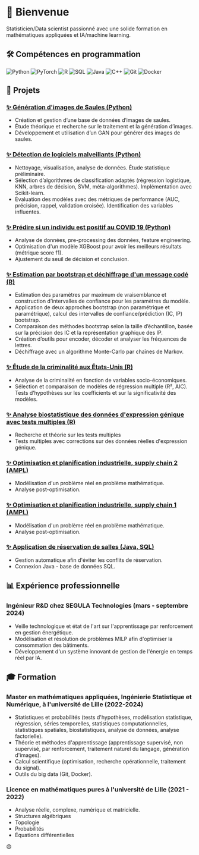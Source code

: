 # 👋 Bienvenue

Statisticien/Data scientist passionné avec une solide formation en mathématiques appliquées et IA/machine learning.

## 🛠️ Compétences en programmation

![Python](https://img.shields.io/badge/-Python-3776AB?style=flat&logo=python&logoColor=white)
![PyTorch](https://img.shields.io/badge/-PyTorch-EE4C2C?style=flat&logo=pytorch&logoColor=white)
![R](https://img.shields.io/badge/-R-276DC3?style=flat&logo=r&logoColor=white)
![SQL](https://img.shields.io/badge/-SQL-4479A1?style=flat&logo=postgresql&logoColor=white)
![Java](https://img.shields.io/badge/-Java-007396?style=flat&logo=oracle&logoColor=white)
![C++](https://img.shields.io/badge/-C++-00599C?style=flat&logo=c%2B%2B&logoColor=white)
![Git](https://img.shields.io/badge/-Git-F05032?style=flat&logo=git&logoColor=white)
![Docker](https://img.shields.io/badge/-Docker-2496ED?style=flat&logo=docker&logoColor=white)

## 🚀 Projets

### [✨ Génération d'images de Saules (Python)](https://github.com/VictoorV/Saules_GAN)
- Création et gestion d’une base de données d’images de saules.
- Étude théorique et recherche sur le traitement et la génération d’images.
- Développement et utilisation d’un GAN pour générer des images de saules.

### [✨ Détection de logiciels malveillants (Python)](https://github.com/VictoorV/Detection_malwares)
- Nettoyage, visualisation, analyse de données. Étude statistique préliminaire.
- Sélection d’algorithmes de classification adaptés (régression logistique, KNN, arbres de décision, SVM, méta-algorithmes). Implémentation avec Scikit-learn.
- Évaluation des modèles avec des métriques de performance (AUC, précision, rappel, validation croisée). Identification des variables influentes.

### [✨ Prédire si un individu est positif au COVID 19 (Python)](https://github.com/VictoorV/Prediction_COVID19)
- Analyse de données, pre-processing des données, feature engineering.
- Optimisation d'un modèle XGBoost pour avoir les meilleurs résultats (métrique score f1).
- Ajustement du seuil de décision et conclusion.

### [✨ Estimation par bootstrap et déchiffrage d'un message codé (R)](https://github.com/VictoorV/Bootstrap_MCMC)
- Estimation des paramètres par maximum de vraisemblance et construction d’intervalles de confiance pour les paramètres du modèle.
- Application de deux approches bootstrap (non paramétrique et paramétrique), calcul des intervalles de confiance/prédiction (IC, IP) bootstrap.
- Comparaison des méthodes bootstrap selon la taille d’échantillon, basée sur la précision des IC et la représentation graphique des IP.
- Création d’outils pour encoder, décoder et analyser les fréquences de lettres.
- Déchiffrage avec un algorithme Monte-Carlo par chaînes de Markov.

### [✨ Étude de la criminalité aux États-Unis (R)](https://github.com/VictoorV/Criminalite_US)
- Analyse de la criminalité en fonction de variables socio-économiques.
- Sélection et comparaison de modèles de régression multiple (R², AIC). Tests d’hypothèses sur les coefficients et sur la significativité des modèles.

### [✨ Analyse biostatistique des données d'expression génique avec tests multiples (R)](https://github.com/VictoorV/Analyse_biostatistique)
- Recherche et théorie sur les tests multiples
- Tests multiples avec corrections sur des données réelles d'expression génique.

### [✨ Optimisation et planification industrielle, supply chain 2 (AMPL)](https://github.com/VictoorV/Planification_industrielle_supply_chain2)
- Modélisation d'un problème réel en problème mathématique.
- Analyse post-optimisation.

### [✨ Optimisation et planification industrielle, supply chain 1 (AMPL)](https://github.com/VictoorV/Planification_industrielle_supply_chain1)
- Modélisation d'un problème réel en problème mathématique.
- Analyse post-optimisation.

### [✨ Application de réservation de salles (Java, SQL)](https://github.com/VictoorV/Reservation_salles_java)
- Gestion automatique afin d'éviter les conflits de réservation.
- Connexion Java - base de données SQL.

## 📊 Expérience professionnelle

### Ingénieur R&D chez SEGULA Technologies (mars - septembre 2024)
- Veille technologique et état de l'art sur l'apprentissage par renforcement en gestion énergétique.
- Modélisation et résolution de problèmes MILP afin d'optimiser la consommation des bâtiments.
- Développement d'un système innovant de gestion de l'énergie en temps réel par IA.

## 🎓 Formation

### Master en mathématiques appliquées, Ingénierie Statistique et Numérique, à l'université de Lille (2022-2024)
- Statistiques et probabilités (tests d'hypothèses, modélisation statistique, régression, séries temporelles, statistiques computationnelles, statistiques spatiales, biostatistiques, analyse de données, analyse factorielle).
- Théorie et méthodes d'apprentissage (apprentissage supervisé, non supervisé, par renforcement, traitement naturel du langage, génération d'images).
- Calcul scientifique (optimisation, recherche opérationnelle, traitement du signal).
- Outils du big data (Git, Docker).

### Licence en mathématiques pures à l'université de Lille (2021 - 2022)
- Analyse réelle, complexe, numérique et matricielle.
- Structures algébriques
- Topologie
- Probabilités
- Équations différentielles

😄
